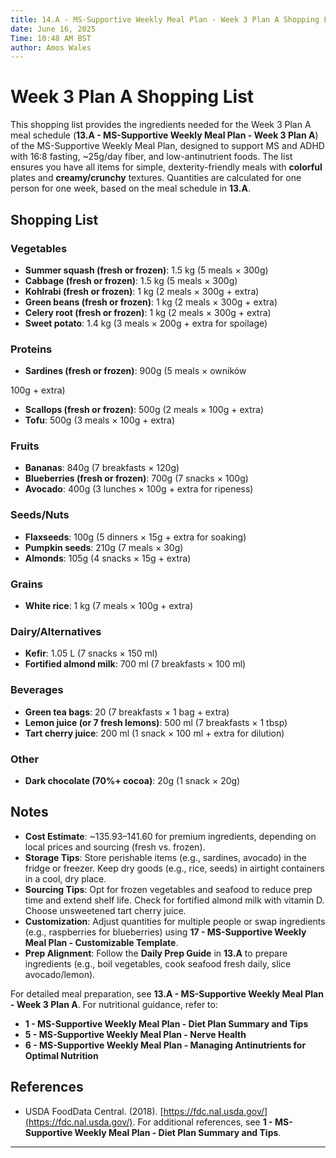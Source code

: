 ```yaml
---
title: 14.A - MS-Supportive Weekly Meal Plan - Week 3 Plan A Shopping List
date: June 16, 2025
Time: 10:48 AM BST
author: Amos Wales
---
```


# Week 3 Plan A Shopping List

This shopping list provides the ingredients needed for the Week 3 Plan A meal schedule (**13.A - MS-Supportive Weekly Meal Plan - Week 3 Plan A**) of the MS-Supportive Weekly Meal Plan, designed to support MS and ADHD with 16:8 fasting, ~25g/day fiber, and low-antinutrient foods. The list ensures you have all items for simple, dexterity-friendly meals with **colorful** plates and **creamy/crunchy** textures. Quantities are calculated for one person for one week, based on the meal schedule in **13.A**.

## Shopping List

### Vegetables
- **Summer squash (fresh or frozen)**: 1.5 kg (5 meals × 300g)
- **Cabbage (fresh or frozen)**: 1.5 kg (5 meals × 300g)
- **Kohlrabi (fresh or frozen)**: 1 kg (2 meals × 300g + extra)
- **Green beans (fresh or frozen)**: 1 kg (2 meals × 300g + extra)
- **Celery root (fresh or frozen)**: 1 kg (2 meals × 300g + extra)
- **Sweet potato**: 1.4 kg (3 meals × 200g + extra for spoilage)

### Proteins
- **Sardines (fresh or frozen)**: 900g (5 meals × owników

100g + extra)
- **Scallops (fresh or frozen)**: 500g (2 meals × 100g + extra)
- **Tofu**: 500g (3 meals × 100g + extra)

### Fruits
- **Bananas**: 840g (7 breakfasts × 120g)
- **Blueberries (fresh or frozen)**: 700g (7 snacks × 100g)
- **Avocado**: 400g (3 lunches × 100g + extra for ripeness)

### Seeds/Nuts
- **Flaxseeds**: 100g (5 dinners × 15g + extra for soaking)
- **Pumpkin seeds**: 210g (7 meals × 30g)
- **Almonds**: 105g (4 snacks × 15g + extra)

### Grains
- **White rice**: 1 kg (7 meals × 100g + extra)

### Dairy/Alternatives
- **Kefir**: 1.05 L (7 snacks × 150 ml)
- **Fortified almond milk**: 700 ml (7 breakfasts × 100 ml)

### Beverages
- **Green tea bags**: 20 (7 breakfasts × 1 bag + extra)
- **Lemon juice (or 7 fresh lemons)**: 500 ml (7 breakfasts × 1 tbsp)
- **Tart cherry juice**: 200 ml (1 snack × 100 ml + extra for dilution)

### Other
- **Dark chocolate (70%+ cocoa)**: 20g (1 snack × 20g)

## Notes
- **Cost Estimate**: ~$135.93–$141.60 for premium ingredients, depending on local prices and sourcing (fresh vs. frozen).
- **Storage Tips**: Store perishable items (e.g., sardines, avocado) in the fridge or freezer. Keep dry goods (e.g., rice, seeds) in airtight containers in a cool, dry place.
- **Sourcing Tips**: Opt for frozen vegetables and seafood to reduce prep time and extend shelf life. Check for fortified almond milk with vitamin D. Choose unsweetened tart cherry juice.
- **Customization**: Adjust quantities for multiple people or swap ingredients (e.g., raspberries for blueberries) using **17 - MS-Supportive Weekly Meal Plan - Customizable Template**.
- **Prep Alignment**: Follow the **Daily Prep Guide** in **13.A** to prepare ingredients (e.g., boil vegetables, cook seafood fresh daily, slice avocado/lemon).

For detailed meal preparation, see **13.A - MS-Supportive Weekly Meal Plan - Week 3 Plan A**. For nutritional guidance, refer to:
- **1 - MS-Supportive Weekly Meal Plan - Diet Plan Summary and Tips**
- **5 - MS-Supportive Weekly Meal Plan - Nerve Health**
- **6 - MS-Supportive Weekly Meal Plan - Managing Antinutrients for Optimal Nutrition**

## References
- USDA FoodData Central. (2018). [https://fdc.nal.usda.gov/](https://fdc.nal.usda.gov/).
For additional references, see **1 - MS-Supportive Weekly Meal Plan - Diet Plan Summary and Tips**.

---